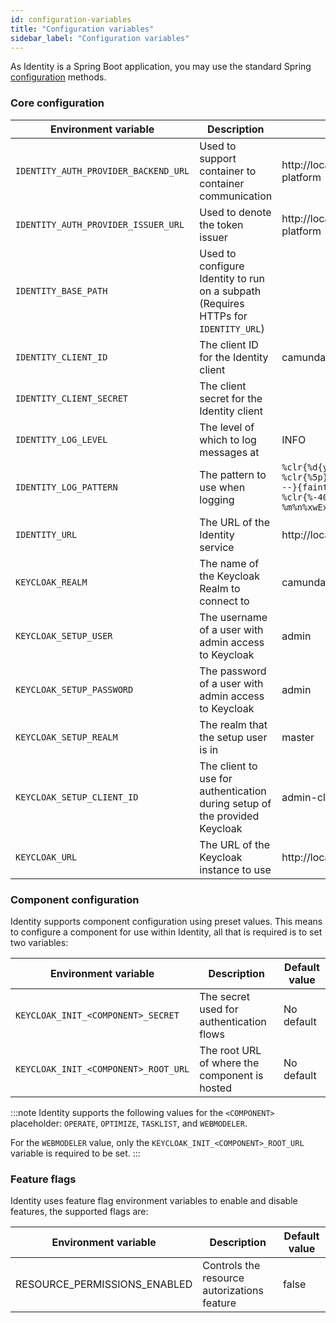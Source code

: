 ```yaml
---
id: configuration-variables
title: "Configuration variables"
sidebar_label: "Configuration variables"
---
```


As Identity is a Spring Boot application, you may use the standard
Spring [configuration](https://docs.spring.io/spring-boot/docs/current/reference/html/spring-boot-features.html#boot-features-external-config)
methods.

### Core configuration

| Environment variable                 | Description                                                                        | Default value                                                                                                                                                            |
| ------------------------------------ | ---------------------------------------------------------------------------------- | ------------------------------------------------------------------------------------------------------------------------------------------------------------------------ |
| `IDENTITY_AUTH_PROVIDER_BACKEND_URL` | Used to support container to container communication                               | http://localhost:18080/auth/realms/camunda-platform                                                                                                                      |
| `IDENTITY_AUTH_PROVIDER_ISSUER_URL`  | Used to denote the token issuer                                                    | http://localhost:18080/auth/realms/camunda-platform                                                                                                                      |
| `IDENTITY_BASE_PATH`                 | Used to configure Identity to run on a subpath (Requires HTTPs for `IDENTITY_URL`) |                                                                                                                                                                          |
| `IDENTITY_CLIENT_ID`                 | The client ID for the Identity client                                              | camunda-identity                                                                                                                                                         |
| `IDENTITY_CLIENT_SECRET`             | The client secret for the Identity client                                          |                                                                                                                                                                          |
| `IDENTITY_LOG_LEVEL`                 | The level of which to log messages at                                              | INFO                                                                                                                                                                     |
| `IDENTITY_LOG_PATTERN`               | The pattern to use when logging                                                    | `%clr{%d{yyyy-MM-dd HH:mm:ss.SSS}}{faint} %clr{%5p} %clr{${sys:PID}}{magenta} %clr{---}{faint} %clr{[%15.15t]}{faint} %clr{%-40.40c{1.}}{cyan} %clr{:}{faint} %m%n%xwEx` |
| `IDENTITY_URL`                       | The URL of the Identity service                                                    | http://localhost:8080                                                                                                                                                    |
| `KEYCLOAK_REALM`                     | The name of the Keycloak Realm to connect to                                       | camunda-platform                                                                                                                                                         |
| `KEYCLOAK_SETUP_USER`                | The username of a user with admin access to Keycloak                               | admin                                                                                                                                                                    |
| `KEYCLOAK_SETUP_PASSWORD`            | The password of a user with admin access to Keycloak                               | admin                                                                                                                                                                    |
| `KEYCLOAK_SETUP_REALM`               | The realm that the setup user is in                                                | master                                                                                                                                                                   |
| `KEYCLOAK_SETUP_CLIENT_ID`           | The client to use for authentication during setup of the provided Keycloak         | admin-cli                                                                                                                                                                |
| `KEYCLOAK_URL`                       | The URL of the Keycloak instance to use                                            | http://localhost:18080/auth                                                                                                                                              |

### Component configuration

Identity supports component configuration using preset values. This means to configure a
component for use within Identity, all that is required is to set two variables:

| Environment variable                 | Description                                   | Default value |
| ------------------------------------ | --------------------------------------------- | ------------- |
| `KEYCLOAK_INIT_<COMPONENT>_SECRET`   | The secret used for authentication flows      | No default    |
| `KEYCLOAK_INIT_<COMPONENT>_ROOT_URL` | The root URL of where the component is hosted | No default    |

:::note
Identity supports the following values for the `<COMPONENT>` placeholder: `OPERATE`, `OPTIMIZE`, `TASKLIST`,
and `WEBMODELER`.

For the `WEBMODELER` value, only the `KEYCLOAK_INIT_<COMPONENT>_ROOT_URL` variable is required to be set.
:::

### Feature flags

Identity uses feature flag environment variables to enable and disable features, the supported flags are:

| Environment variable         | Description                                 | Default value |
| ---------------------------- | ------------------------------------------- | ------------- |
| RESOURCE_PERMISSIONS_ENABLED | Controls the resource autorizations feature | false         |
